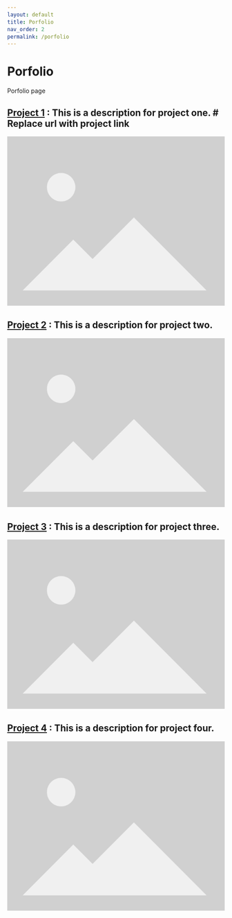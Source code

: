 ```yaml
---
layout: default
title: Porfolio  
nav_order: 2
permalink: /porfolio
---
```


# Porfolio 

Porfolio page 

## [Project 1](https://joebd.github.io/websitedraft) : This is a description for project one. # Replace url with project link 
![test image](images/ph.png) 


## [Project 2](https://joebd.github.io/websitedraft) : This is a description for project two. 
![test image](images/ph.png)


## [Project 3](https://joebd.github.io/websitedraft) : This is a description for project three. 
![test image](images/ph.png)


## [Project 4](https://joebd.github.io/websitedraft) : This is a description for project four. 
![test image](images/ph.png) 













